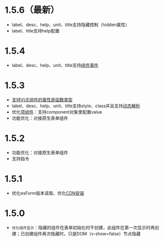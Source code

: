 # 1.5.6（最新）
- label、desc、help、unit、title支持隐藏控制（hidden属性）
- label、title支持help配置

# 1.5.4
- label、desc、help、unit、title支持[组件事件](../base/com-format.md#组件事件)

# 1.5.3
- [支持VUE组件的属性是函数类型](../base/com-format.md#当props里面的某属性是的类型是函数怎么办？)
- label、desc、help、unit、title支持style、class并且支持[动态解析](../base/parse.md)
- 优化[项组件](../base/component.md)：支持component对象里配置value
- 功能优化：对接原生表单组件

# 1.5.2
- 功能优化：对接原生表单组件
- 支持指令

# 1.5.1
- 优化esForm版本读取、优化[CDN安装](../base/install.md#npm安装)

# 1.5.0
- `优化组件显示`：隐藏的组件在表单初始化时不创建，此组件在第一次显示时再创建；已创建组件再次隐藏时，只是DOM（v-show=false）节点隐藏


